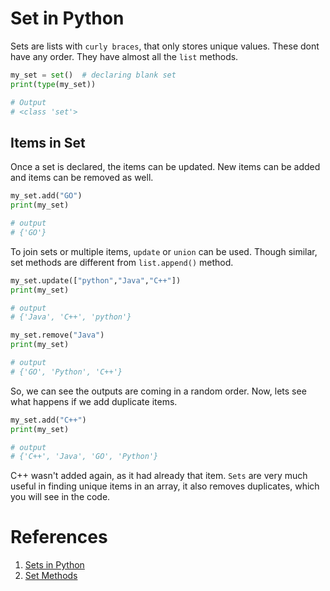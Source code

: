 # Set in Python

Sets are lists with `curly braces`, that only stores unique values. These dont have any order. They have almost all the `list` methods.

```python
my_set = set()  # declaring blank set
print(type(my_set))

# Output
# <class 'set'>
```
## Items in Set
Once a set is declared, the items can be updated. New items can be added and items can be removed as well.

```py
my_set.add("GO")
print(my_set)

# output
# {'GO'}
```
To join sets or multiple items, `update` or `union` can be used. Though similar, set methods are different from `list.append()` method.

```python
my_set.update(["python","Java","C++"])
print(my_set)

# output
# {'Java', 'C++', 'python'}
```

```python
my_set.remove("Java")
print(my_set)

# output
# {'GO', 'Python', 'C++'}
```

So, we can see the outputs are coming in a random order. Now, lets see what happens if we add duplicate items.

```py
my_set.add("C++")
print(my_set)

# output
# {'C++', 'Java', 'GO', 'Python'}
```
C++ wasn't added again, as it had already that item. `Sets` are very much useful in finding unique items in an array, it also removes duplicates, which you will see in the code.

# References
1. [Sets in Python](https://www.w3schools.com/python/python_sets.asp)
2. [Set Methods](https://www.w3schools.com/python/python_sets_methods.asp)